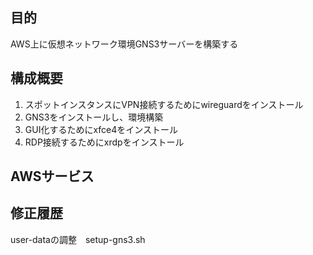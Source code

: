 ## 目的
AWS上に仮想ネットワーク環境GNS3サーバーを構築する

## 構成概要
1. スポットインスタンスにVPN接続するためにwireguardをインストール
2. GNS3をインストールし、環境構築
3. GUI化するためにxfce4をインストール
4. RDP接続するためにxrdpをインストール

## AWSサービス


## 修正履歴
user-dataの調整　setup-gns3.sh
